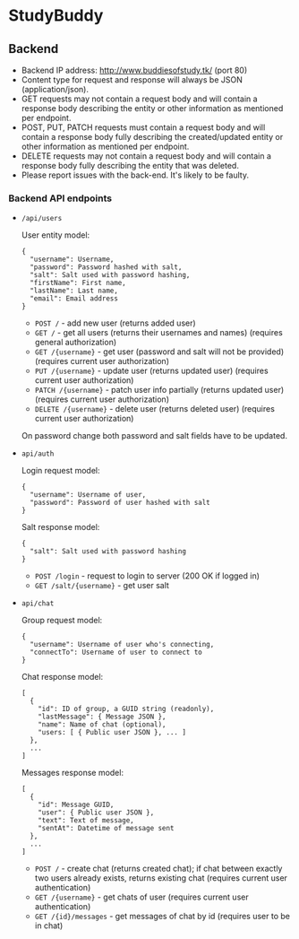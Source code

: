 # StudyBuddy

## Backend

* Backend IP address: http://www.buddiesofstudy.tk/ (port 80)
* Content type for request and response will always be JSON (application/json).
* GET requests may not contain a request body and will contain a response body describing the entity or other information as mentioned per endpoint.
* POST, PUT, PATCH requests must contain a request body and will contain a response body fully describing the created/updated entity or other information as mentioned per endpoint.
* DELETE requests may not contain a request body and will contain a response body fully describing the entity that was deleted.
* Please report issues with the back-end. It's likely to be faulty.

### Backend API endpoints
  * `/api/users`
  
      User entity model:
      ```
      {
        "username": Username,
        "password": Password hashed with salt,
        "salt": Salt used with password hashing,
        "firstName": First name,
        "lastName": Last name,
        "email": Email address
      }
      ```
    * `POST /` - add new user  (returns added user)
    * `GET /` - get all users (returns their usernames and names) (requires general authorization)
    * `GET /{username}` - get user (password and salt will not be provided) (requires current user authorization)
    * `PUT /{username}` - update user (returns updated user) (requires current user authorization)
    * `PATCH /{username}` - patch user info partially (returns updated user) (requires current user authorization)
    * `DELETE /{username}` - delete user (returns deleted user) (requires current user authorization)
    
    On password change both password and salt fields have to be updated.
  * `api/auth`
  
    Login request model:
    ```
    {
      "username": Username of user,
      "password": Password of user hashed with salt
    }
    ```
    
    Salt response model:
    ```
    {
      "salt": Salt used with password hashing
    }
    ```
    * `POST /login` - request to login to server (200 OK if logged in)
    * `GET /salt/{username}` - get user salt
  * `api/chat`
  
    Group request model:
    ```
    {
      "username": Username of user who's connecting,
      "connectTo": Username of user to connect to
    }
    ```
    
    Chat response model:
    ```
    [
      {
        "id": ID of group, a GUID string (readonly),
        "lastMessage": { Message JSON },
        "name": Name of chat (optional),
        "users: [ { Public user JSON }, ... ]
      },
      ...
    ]
    ```
    
    Messages response model:
    ```
    [
      {
        "id": Message GUID,
        "user": { Public user JSON },
        "text": Text of message,
        "sentAt": Datetime of message sent
      },
      ...
    ]
    ```
    * `POST /` - create chat (returns created chat); if chat between exactly two users already exists, returns existing chat (requires current user authentication)
    * `GET /{username}` - get chats of user (requires current user authentication)
    * `GET /{id}/messages` - get messages of chat by id (requires user to be in chat)
